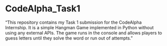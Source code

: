 # CodeAlpha_Task1
“This repository contains my Task 1 submission for the CodeAlpha Internship. It is a simple Hangman Game implemented in Python without using any external APIs. The game runs in the console and allows players to guess letters until they solve the word or run out of attempts.”
